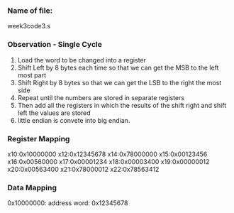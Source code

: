 ### Name of file:
week3code3.s

### Observation - Single Cycle
1) Load the word to be changed into a register
2) Shift Left by 8 bytes each time so that we can get the MSB to the left most part
3) Shift Right by 8 bytes so that we can get the LSB to the right the most side
4) Repeat until the numbers are stored in separate registers
5) Then add all the registers in which the results of the shift right and shift left the values are stored 
6) little endian is convete into big endian.
 
### Register Mapping
x10:0x10000000
x12:0x12345678
x14:0x78000000
x15:0x00123456
x16:0x00560000
x17:0x00001234
x18:0x00003400
x19:0x00000012
x20:0x00563400
x21:0x78000012
x22:0x78563412

### Data Mapping
0x10000000: address
word: 0x12345678
